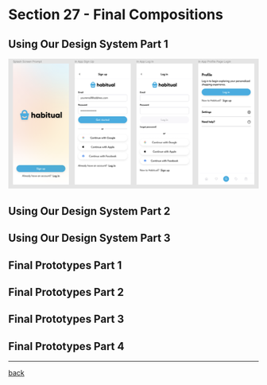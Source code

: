 # Section 27 - Final Compositions

## Using Our Design System Part 1

<img src="../img/final-reg-login.png" alt="Splash, Registration, and Login">

## Using Our Design System Part 2

## Using Our Design System Part 3

## Final Prototypes Part 1

## Final Prototypes Part 2

## Final Prototypes Part 3

## Final Prototypes Part 4

- - -

[back](../README.md)

